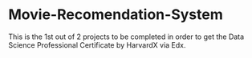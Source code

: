 # Movie-Recomendation-System
This is the 1st out of 2 projects to be completed in order to get the Data Science Professional Certificate by HarvardX via Edx.
